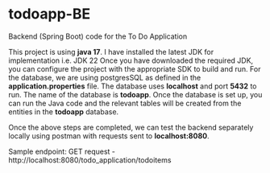 # todoapp-BE
Backend (Spring Boot) code for the To Do Application

This project is using **java 17**. 
I have installed the latest JDK for implementation i.e. JDK 22
Once you have downloaded the required JDK, you can configure the project with the appropriate SDK to build and run.
For the database, we are using postgresSQL as defined in the **application.properties** file.
The database uses **localhost** and port **5432** to run. The name of the database is **todoapp**.
Once the database is set up, you can run the Java code and the relevant tables will be created from the entities in the **todoapp** database.

Once the above steps are completed, we can test the backend separately locally using postman with requests sent to **localhost:8080**.

Sample endpoint:
GET request - http://localhost:8080/todo_application/todoitems

